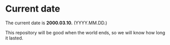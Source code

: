 # Current date

The current date is **2000.03.10.** (YYYY.MM.DD.)

This repository will be good when the world ends, so we will know how long it lasted.